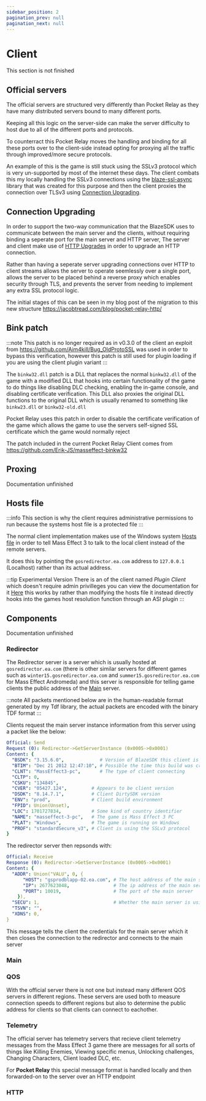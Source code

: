 ```yaml
---
sidebar_position: 2
pagination_prev: null
pagination_next: null
---
```


# Client

This section is not finished

## Official servers

The official servers are structured very differently than Pocket Relay as they have many distributed servers bound to many different ports. 

Keeping all this logic on the server-side can make the server difficulty to host due to all of the different ports and protocols.

To counterract this Pocket Relay moves the handling and binding for all these ports over to the client-side instead opting for proxying all the traffic through improved/more secure protocols.

An example of this is the game is still stuck using the SSLv3 protocol which is very un-supported by most of the internet these days. The client combats this my locally handling the SSLv3 connections using the [blaze-ssl-async](https://github.com/jacobtread/blaze-ssl-async) library that was created for this purpose and then the client proxies the connection over TLSv3 using [Connection Upgrading](#connection-upgrading).


## Connection Upgrading

In order to support the two-way communication that the BlazeSDK uses to communicate between the main server and the clients, without requiring binding a seperate port for the main server and HTTP server, The server and client make use of [HTTP Upgrades](https://www.rfc-editor.org/rfc/rfc9110#field.upgrade) in order to upgrade an HTTP connection.

Rather than having a seperate server upgrading connections over HTTP to client streams allows the server to operate seemlessly over a single port, allows the server to be placed behind a reverse proxy which enables security through TLS, and prevents the server from needing to implement any extra SSL protocol logic.

The initial stages of this can be seen in my blog post of the migration to this new structure https://jacobtread.com/blog/pocket-relay-http/

## Bink patch

:::note 
This patch is no longer required as in v0.3.0 of the client an exploit from https://github.com/Aim4kill/Bug_OldProtoSSL was used in order to bypass this verification,
however this patch is still used for plugin loading if you are using the client plugin variant
:::

The `binkw32.dll` patch is a DLL that replaces the normal `binkw32.dll` of the game with a modified DLL that hooks into certain functionality of the game to do things like disabling DLC checking, enabling the in-game console, and disabling certificate verification. This DLL also proxies the original DLL functions to the original DLL which is usually renamed to something like `binkw23.dll` or `binkw32-old.dll`

Pocket Relay uses this patch in order to disable the certificate verification of the game which allows the game to use the servers self-signed SSL certificate which the game would normally reject

The patch included in the current Pocket Relay Client comes from https://github.com/Erik-JS/masseffect-binkw32 

## Proxing

Documentation unfinished

## Hosts file

:::info
This section is why the client requires administrative permissions to run because the
systems host file is a protected file
:::

The normal client implementation makes use of the Windows system [Hosts file](https://en.wikipedia.org/wiki/Hosts_(file)) in order to tell Mass Effect 3 to talk to the local client instead of the remote servers.

It does this by pointing the `gosredirector.ea.com` address to `127.0.0.1` (Localhost) rather than its actual address.

:::tip Experimental Version
There is an of the client named _Plugin Client_ which doesn't require admin privilleges you can view the documentation for it [Here](../client/plugin-client) this works by rather than modifying the hosts file it instead directly hooks into the games host resolution function through an ASI plugin
:::

## Components

Documentation unfinished

### Redirector

The Redirector server is a server which is usually hosted at `gosredirector.ea.com` (there is other similar servers for different games such as `winter15.gosredirector.ea.com` and `summer15.gosredirector.ea.com` for Mass Effect Andromeda) and this server is responsible for telling game clients the public address of the [Main](#main) server.

:::note
All packets mentioned below are in the human-readable format generated by my Tdf library, the actual
packets are encoded with the binary TDF format
:::

Clients request the main server instance information from this server using a packet like the below:

```yaml
Official: Send
Request (0): Redirector->GetServerInstance (0x0005->0x0001)
Content: {
  "BSDK": "3.15.6.0",             # Version of BlazeSDK this client is using 
  "BTIM": "Dec 21 2012 12:47:10", # Possible the time this build was created or the BlazeSDK build time
  "CLNT": "MassEffect3-pc",       # The type of client connecting
  "CLTP": 0,
  "CSKU": "134845",
  "CVER": "05427.124",         # Appears to be client version
  "DSDK": "8.14.7.1",          # Client DirtySDK version
  "ENV": "prod",               # Client build environment 
  "FPID": Union(Unset),
  "LOC": 1701727834,           # Some kind of country identifier
  "NAME": "masseffect-3-pc",   # The game is Mass Effect 3 PC
  "PLAT": "Windows",           # The game is running on Windows
  "PROF": "standardSecure_v3", # Client is using the SSLv3 protocol
}
```

The redirector server then repsonds with:

```yaml
Official: Receive
Response (0): Redirector->GetServerInstance (0x0005->0x0001)
Content: {
  "ADDR": Union("VALU", 0, {
      "HOST": "gsprodblapp-02.ea.com", # The host address of the main server
      "IP": 2677623048,                # The ip address of the main server
      "PORT": 10019,                   # The port of the main server
    }),
  "SECU": 1,                           # Whether the main server is using SSLv3
  "TSVN": "",
  "XDNS": 0,
}
```

This message tells the client the credentials for the main server which it then closes the connection to the redirector and
connects to the main server

### Main

### QOS

With the official server there is not one but instead many different QOS servers in different regions. These servers are used both to measure connection speeds to different regions but also to determine the public address for clients so that clients can connect to eachother.

### Telemetry

The official server has telemetry servers that recieve client telemetry messages from the Mass Effect 3 game there are messages for all sorts of things like Killing Enemies, Viewing specific menus, Unlocking challenges, Changing Characters, Client loaded DLC, etc. 

For **Pocket Relay** this special message format is handled locally and then forwarded-on to the server over an HTTP endpoint

### HTTP